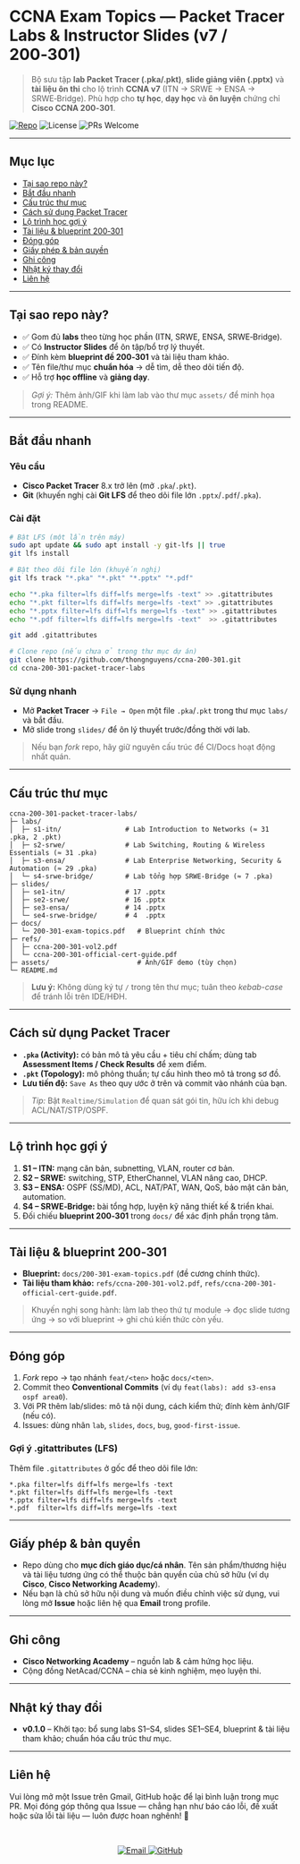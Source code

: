 # CCNA Exam Topics — Packet Tracer Labs & Instructor Slides (v7 / 200‑301)

> Bộ sưu tập **lab Packet Tracer (.pka/.pkt)**, **slide giảng viên (.pptx)** và **tài liệu ôn thi** cho lộ trình **CCNA v7** (ITN → SRWE → ENSA → SRWE‑Bridge). Phù hợp cho **tự học**, **dạy học** và **ôn luyện** chứng chỉ **Cisco CCNA 200‑301**.

<p align="left">
  <a href="https://github.com/thongnguyens/ccna-200-301"><img alt="Repo" src="https://img.shields.io/badge/GitHub-ccna--200--301--packet--tracer--labs-black?logo=github"></a>
  <img alt="License" src="https://img.shields.io/badge/license-Educational%20Use-blue"/>
  <img alt="PRs Welcome" src="https://img.shields.io/badge/PRs-welcome-brightgreen.svg"/>
</p>

---

## Mục lục

* [Tại sao repo này?](#tại-sao-repo-này)
* [Bắt đầu nhanh](#bắt-đầu-nhanh)
* [Cấu trúc thư mục](#cấu-trúc-thư-mục)
* [Cách sử dụng Packet Tracer](#cách-sử-dụng-packet-tracer)
* [Lộ trình học gợi ý](#lộ-trình-học-gợi-ý)
* [Tài liệu & blueprint 200‑301](#tài-liệu--blueprint-200301)
* [Đóng góp](#đóng-góp)
* [Giấy phép & bản quyền](#giấy-phép--bản-quyền)
* [Ghi công](#ghi-công)
* [Nhật ký thay đổi](#nhật-ký-thay-đổi)
* [Liên hệ](#liên-hệ)

---

## Tại sao repo này?

* ✅ Gom đủ **labs** theo từng học phần (ITN, SRWE, ENSA, SRWE‑Bridge).
* ✅ Có **Instructor Slides** để ôn tập/bổ trợ lý thuyết.
* ✅ Đính kèm **blueprint đề 200‑301** và tài liệu tham khảo.
* ✅ Tên file/thư mục **chuẩn hóa** → dễ tìm, dễ theo dõi tiến độ.
* ✅ Hỗ trợ **học offline** và **giảng dạy**.

> *Gợi ý:* Thêm ảnh/GIF khi làm lab vào thư mục `assets/` để minh họa trong README.

---

## Bắt đầu nhanh

### Yêu cầu

* **Cisco Packet Tracer** 8.x trở lên (mở `.pka`/`.pkt`).
* **Git** (khuyến nghị cài **Git LFS** để theo dõi file lớn `.pptx`/`.pdf`/`.pka`).

### Cài đặt

```bash
# Bật LFS (một lần trên máy)
sudo apt update && sudo apt install -y git-lfs || true
git lfs install

# Bật theo dõi file lớn (khuyến nghị)
git lfs track "*.pka" "*.pkt" "*.pptx" "*.pdf"

echo "*.pka filter=lfs diff=lfs merge=lfs -text" >> .gitattributes
echo "*.pkt filter=lfs diff=lfs merge=lfs -text" >> .gitattributes
echo "*.pptx filter=lfs diff=lfs merge=lfs -text" >> .gitattributes
echo "*.pdf filter=lfs diff=lfs merge=lfs -text"  >> .gitattributes

git add .gitattributes
```

```bash
# Clone repo (nếu chưa ở trong thư mục dự án)
git clone https://github.com/thongnguyens/ccna-200-301.git
cd ccna-200-301-packet-tracer-labs
```

### Sử dụng nhanh

* Mở **Packet Tracer** → `File → Open` một file `.pka`/`.pkt` trong thư mục `labs/` và bắt đầu.
* Mở slide trong `slides/` để ôn lý thuyết trước/đồng thời với lab.

> Nếu bạn *fork* repo, hãy giữ nguyên cấu trúc để CI/Docs hoạt động nhất quán.

---

## Cấu trúc thư mục

```text
ccna-200-301-packet-tracer-labs/
├─ labs/
│  ├─ s1-itn/                # Lab Introduction to Networks (≈ 31 .pka, 2 .pkt)
│  ├─ s2-srwe/               # Lab Switching, Routing & Wireless Essentials (≈ 31 .pka)
│  ├─ s3-ensa/               # Lab Enterprise Networking, Security & Automation (≈ 29 .pka)
│  └─ s4-srwe-bridge/        # Lab tổng hợp SRWE‑Bridge (≈ 7 .pka)
├─ slides/
│  ├─ se1-itn/               # 17 .pptx
│  ├─ se2-srwe/              # 16 .pptx
│  ├─ se3-ensa/              # 14 .pptx
│  └─ se4-srwe-bridge/       # 4  .pptx
├─ docs/
│  └─ 200-301-exam-topics.pdf   # Blueprint chính thức
├─ refs/
│  ├─ ccna-200-301-vol2.pdf
│  └─ ccna-200-301-official-cert-guide.pdf
├─ assets/                      # Ảnh/GIF demo (tùy chọn)
└─ README.md
```

> **Lưu ý:** Không dùng ký tự `/` trong tên thư mục; tuân theo *kebab-case* để tránh lỗi trên IDE/HĐH.

---

## Cách sử dụng Packet Tracer

* **`.pka` (Activity):** có bản mô tả yêu cầu + tiêu chí chấm; dùng tab **Assessment Items / Check Results** để xem điểm.
* **`.pkt` (Topology):** mô phỏng thuần; tự cấu hình theo mô tả trong sơ đồ.
* **Lưu tiến độ:** `Save As` theo quy ước ở trên và commit vào nhánh của bạn.

> *Tip:* Bật `Realtime/Simulation` để quan sát gói tin, hữu ích khi debug ACL/NAT/STP/OSPF.

---

## Lộ trình học gợi ý

1. **S1 – ITN:** mạng căn bản, subnetting, VLAN, router cơ bản.
2. **S2 – SRWE:** switching, STP, EtherChannel, VLAN nâng cao, DHCP.
3. **S3 – ENSA:** OSPF (SS/MD), ACL, NAT/PAT, WAN, QoS, bảo mật căn bản, automation.
4. **S4 – SRWE‑Bridge:** bài tổng hợp, luyện kỹ năng thiết kế & triển khai.
5. Đối chiếu **blueprint 200‑301** trong `docs/` để xác định phần trọng tâm.

---

## Tài liệu & blueprint 200‑301

* **Blueprint:** `docs/200-301-exam-topics.pdf` (đề cương chính thức).
* **Tài liệu tham khảo:** `refs/ccna-200-301-vol2.pdf`, `refs/ccna-200-301-official-cert-guide.pdf`.

> Khuyến nghị song hành: làm lab theo thứ tự module → đọc slide tương ứng → so với blueprint → ghi chú kiến thức còn yếu.

---

## Đóng góp

1. *Fork* repo → tạo nhánh `feat/<ten>` hoặc `docs/<ten>`.
2. Commit theo **Conventional Commits** (ví dụ `feat(labs): add s3-ensa ospf area0`).
3. Với PR thêm lab/slides: mô tả nội dung, cách kiểm thử; đính kèm ảnh/GIF (nếu có).
4. Issues: dùng nhãn `lab`, `slides`, `docs`, `bug`, `good-first-issue`.

### Gợi ý .gitattributes (LFS)

Thêm file `.gitattributes` ở gốc để theo dõi file lớn:

```gitattributes
*.pka filter=lfs diff=lfs merge=lfs -text
*.pkt filter=lfs diff=lfs merge=lfs -text
*.pptx filter=lfs diff=lfs merge=lfs -text
*.pdf  filter=lfs diff=lfs merge=lfs -text
```

---

## Giấy phép & bản quyền

* Repo dùng cho **mục đích giáo dục/cá nhân**. Tên sản phẩm/thương hiệu và tài liệu tương ứng có thể thuộc bản quyền của chủ sở hữu (ví dụ **Cisco**, **Cisco Networking Academy**).
* Nếu bạn là chủ sở hữu nội dung và muốn điều chỉnh việc sử dụng, vui lòng mở **Issue** hoặc liên hệ qua **Email** trong profile.

---

## Ghi công

* **Cisco Networking Academy** – nguồn lab & cảm hứng học liệu.
* Cộng đồng NetAcad/CCNA – chia sẻ kinh nghiệm, mẹo luyện thi.

---

## Nhật ký thay đổi

* **v0.1.0** – Khởi tạo: bổ sung labs S1–S4, slides SE1–SE4, blueprint & tài liệu tham khảo; chuẩn hóa cấu trúc thư mục.

---

## Liên hệ

Vui lòng mở một Issue trên Gmail, GitHub hoặc để lại bình luận trong mục PR. Mọi đóng góp thông qua Issue — chẳng hạn như báo cáo lỗi, đề xuất hoặc sửa lỗi tài liệu — luôn được hoan nghênh! 🚀

<br>

<p align="center">
  <a href="mailto:thongnguyenslife@gmail.com" aria-label="Email">
    <img alt="Email" src="https://img.shields.io/badge/Email-thongnguyenslife%40gmail.com-1a73e8?logo=gmail&logoColor=white&style=flat"/>
  </a>
  <a href="https://github.com/thongnguyens" aria-label="GitHub Profile">
    <img alt="GitHub" src="https://img.shields.io/badge/GitHub-@thongnguyenslife-1a73e8?logo=github&logoColor=white&style=flat"/>
  </a>
  <!-- Optional: LinkedIn (uncomment and set your handle)
  <a href="https://www.linkedin.com/in/your-id" aria-label="LinkedIn">
    <img alt="LinkedIn" src="https://img.shields.io/badge/LinkedIn-View_Profile-0A66C2?logo=linkedin&logoColor=white&style=flat" />
  </a> -->
</p>

<!-- End of README -->
